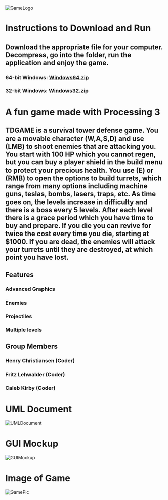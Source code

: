 ![GameLogo](https://github.com/HenryChristiansen/TDGAME/blob/main/data/BANNER.png)
# Instructions to Download and Run
## Download the appropriate file for your computer. Decompress, go into the folder, run the application and enjoy the game.
### 64-bit Windows: [Windows64.zip](https://github.com/HenryChristiansen/TDGAME/blob/main/Executables/Windows64.zip)
### 32-bit Windows: [Windows32.zip](https://github.com/HenryChristiansen/TDGAME/blob/main/Executables/Windows32.zip)

# A fun game made with Processing 3
## TDGAME is a survival tower defense game. You are a movable character (W,A,S,D) and use (LMB) to shoot enemies that are attacking you. You start with 100 HP which you cannot regen, but you can buy a player shield in the build menu to protect your precious health. You use (E) or (RMB) to open the options to build turrets, which range from many options including machine guns, teslas, bombs, lasers, traps, etc. As time goes on, the levels increase in difficulty and there is a boss every 5 levels. After each level there is a grace period which you have time to buy and prepare. If you die you can revive for twice the cost every time you die, starting at $1000. If you are dead, the enemies will attack your turrets until they are destroyed, at which point you have lost.
## Features
### Advanced Graphics
### Enemies
### Projectiles
### Multiple levels
## Group Members
### Henry Christiansen (Coder)
### Fritz Lehwalder (Coder)
### Caleb Kirby (Coder)

# UML Document
![UMLDocument](https://github.com/HenryChristiansen/TDGAME/blob/main/data/TDGame_UML_DOC.png)
# GUI Mockup
![GUIMockup](https://github.com/HenryChristiansen/TDGAME/blob/main/data/GUIMockup.png)
# Image of Game
![GamePic](https://github.com/HenryChristiansen/TDGAME/blob/main/data/GamePic.PNG)
